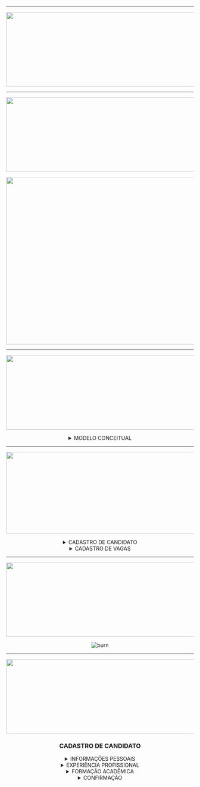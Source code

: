<hr>

<div align="center">

<img src = "https://user-images.githubusercontent.com/101594950/194688639-adbdce0c-e1ea-4860-abd4-b50f0a7f5de8.png" width="800" height="200" /> <br>
  
<hr>

<img src = "https://user-images.githubusercontent.com/101594950/190470772-8df0141f-2bc7-4aa0-a361-7d501a8c4cb9.png" width="800" height="200" /> <br>

<img src = "https://user-images.githubusercontent.com/101594950/190887718-ab7274c2-7c70-4fd0-8f50-7d16d4742860.jpg" width="1000" height="450" /> <br>

<hr>
 
<img src = "https://user-images.githubusercontent.com/101594950/190927311-c45a9a2e-f842-4808-bd11-3aae2a7377c9.png" width="900" height="200" /> <br>
  
<details>
  
<summary> MODELO CONCEITUAL </summary>
  
<br>
  
 ![Sem título](https://user-images.githubusercontent.com/101594950/190927874-e2b1aed3-d8db-412b-a7af-1e45bed0fe49.png)
  
</summary>
  
</details>
  
<hr>

<img src = "https://user-images.githubusercontent.com/101594950/190471142-ead516a1-da58-4a01-879a-eb710026ce4f.png" width="800" height="220" /> <br>
  
</div>

<div align = "center">

<details>
  
 <summary> CADASTRO DE CANDIDATO </summary><br>
  
 ## Informações Pessoais  <br> 
  
 <div align="center">
  
 <img src="https://user-images.githubusercontent.com/101594950/190285159-5f8db807-90a5-4562-b870-4ee770f3ec96.png"> <br>
  
 </div>
  
  ## Experiência Profissional  <br>
  
  <div align="center">
  
  <img src="https://user-images.githubusercontent.com/101594950/190285169-ba31c8a4-918a-4b5a-a46d-4080ab6a47f4.png">
  
  </div>
  
  ## Formação Acadêmica  <br>
  
 <div align="center">
  
 <img src="https://user-images.githubusercontent.com/101594950/190285171-9a263be0-a6ec-4add-b8e2-e69d3cd2abfa.png">
   
 </div>
  
  ## Confirmação  <br>
  
 <div align = "center">
  
 <img src="https://user-images.githubusercontent.com/101594950/190285186-4847bb72-474d-407d-816f-15d223a6a788.png">
   
 </div>
 
 </summary>
 </details>
 
 <details>

 <summary> CADASTRO DE VAGAS </summary><br>
  
 ## Preenchimento de Informações <br> 
  
 <div align="center">
  
 <img src="https://user-images.githubusercontent.com/101594950/190403096-df91d8b7-110a-46b8-800f-7f3879257caa.png"> <br>
  
 </div>
  
 ## Finalizado <br>
  
 <div align="center">
  
 <img src="https://user-images.githubusercontent.com/101594950/190403084-9656161d-ac89-4e2e-a2f1-eb51b1c5f313.png">
    
 </details>
   
  <hr>
  <div align="center">
   
  <img src = "https://user-images.githubusercontent.com/101594950/190472217-16afc4a5-bbf4-4073-a0ae-4d122b896dfc.png" width="800" height="200" /> <br>
    
 
 ![burn](https://user-images.githubusercontent.com/101594950/190929645-237bf331-a8d1-481a-bfd0-ab1a56d214ec.png)

  
  <hr>

  <img src = "https://user-images.githubusercontent.com/101594950/190481974-a6584ad8-9cd7-447b-8678-9ce2fa191fa9.png" width="800" height="200" /> <br>
    
### CADASTRO DE CANDIDATO
    
<details>
  
<summary> INFORMAÇÕES PESSOAIS </summary>
  
![candidato 1](https://user-images.githubusercontent.com/101594950/190928832-aab85ca4-775a-4ff9-85e9-744e5f6cd587.gif)
 
</summary>
  
</details>
  
 <details>
  
<summary> EXPERIÊNCIA PROFISSIONAL </summary>
  
![candidato 2](https://user-images.githubusercontent.com/101594950/190928883-92a091db-23b5-4247-ace7-8951dd601f1a.gif)

</summary>
  
</details>

<details>
  
<summary> FORMAÇÃO ACADÊMICA </summary>
  
![candidato 3](https://user-images.githubusercontent.com/101594950/190928937-fe5963f5-7e05-4f7d-acea-6b55b8dcd0be.gif)

</summary>
  
</details>

<details>
  
<summary> CONFIRMAÇÃO </summary>

![candidato 3](https://user-images.githubusercontent.com/101594950/190928952-71c998ca-f76f-4af8-8504-2f60f70837f4.gif)

</summary>
  
</details>
 
</div>
